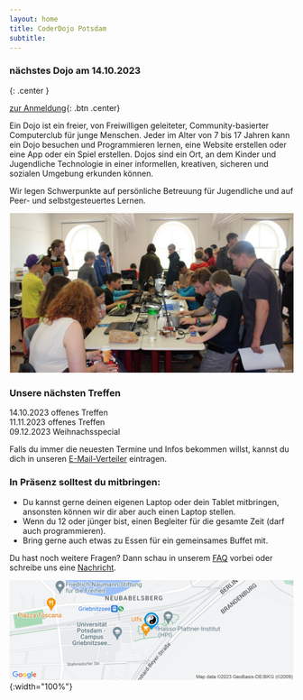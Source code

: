 ```yaml
---
layout: home
title: CoderDojo Potsdam
subtitle: 
---
```


### nächstes Dojo am 14.10.2023
{: .center }

[zur Anmeldung](){: .btn .center}

Ein Dojo ist ein freier, von Freiwilligen geleiteter, Community-basierter Computerclub für junge Menschen. Jeder im Alter von 7 bis 17 Jahren kann ein Dojo besuchen und Programmieren lernen, eine Website erstellen oder eine App oder ein Spiel erstellen. Dojos sind ein Ort, an dem Kinder und Jugendliche Technologie in einer informellen, kreativen, sicheren und sozialen Umgebung erkunden können.

Wir legen Schwerpunkte auf persönliche Betreuung für Jugendliche und auf Peer- und selbstgesteuertes Lernen.

![Bild1](/assets/img/photo_group.jpg)

### Unsere nächsten Treffen

14.10.2023 offenes Treffen \
11.11.2023 offenes Treffen \
09.12.2023 Weihnachsspecial

Falls du immer die neuesten Termine und Infos bekommen willst, kannst du dich in unseren [E-Mail-Verteiler](https://groups.google.com/forum/#!forum/coderdojopotsdam) eintragen.

### In Präsenz solltest du mitbringen:

- Du kannst gerne deinen eigenen Laptop oder dein Tablet mitbringen, ansonsten können wir dir aber auch einen Laptop stellen.
- Wenn du 12 oder jünger bist, einen Begleiter für die gesamte Zeit (darf auch programmieren).
- Bring gerne auch etwas zu Essen für ein gemeinsames Buffet mit.

Du hast noch weitere Fragen? Dann schau in unserem [FAQ](/faq.md) vorbei oder schreibe uns eine [Nachricht](mailto:klub-coderdojo-sprecher@hpi.de).

[![Karte](/assets/img/staticmap.png)](https://www.google.com/maps/search/?api=1&query=52.39362999999999,13.13175){:width="100%"}
